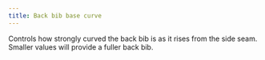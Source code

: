 ```yaml
---
title: Back bib base curve
---
```


Controls how strongly curved the back bib is as it rises from the side seam. Smaller values will provide a fuller back bib.
